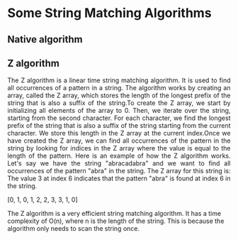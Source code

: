 # Some String Matching Algorithms
## Native algorithm
## Z algorithm
<p align="Justify">
  The Z algorithm is a linear time string matching algorithm. It is used to find all occurrences of a pattern in a string. The algorithm works by creating an array, called the Z array, which stores the length of the longest prefix of the string
  that is also a suffix of the string.To create the Z array, we start by initializing all elements of the array to 0.   Then, we iterate over the string, starting from the second character. For each character, we find the longest prefix of 
  the string that is also a suffix of the string starting from the current character. We store this length in the Z array 
  at the current index.Once we have created the Z array, we can find all occurrences of the pattern in the string by looking 
  for indices in the Z array where the value is equal to the length of the pattern.
  Here is an example of how the Z algorithm works. Let's say we have the string "abracadabra" and we want to find all 
  occurrences of the pattern "abra" in the string. The Z array for this string is:
  The value 3 at index 6 indicates that the pattern "abra" is found at index 6 in the string.
</p>
<p>
  [0, 1, 0, 1, 2, 2, 3, 3, 1, 0]
</p>
<p>
  The Z algorithm is a very efficient string matching algorithm. It has a time complexity of O(n), where n is the length of the string. 
  This is because the algorithm only needs to scan the string once.
</p>
